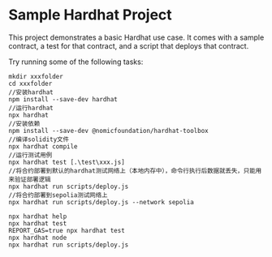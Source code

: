 # Sample Hardhat Project

This project demonstrates a basic Hardhat use case. It comes with a sample contract, a test for that contract, and a script that deploys that contract.

Try running some of the following tasks:

```shell
mkdir xxxfolder
cd xxxfolder
//安装hardhat
npm install --save-dev hardhat
//运行hardhat
npx hardhat
//安装依赖
npm install --save-dev @nomicfoundation/hardhat-toolbox
//编译solidity文件
npx hardhat compile
//运行测试用例
npx hardhat test [.\test\xxx.js]
//将合约部署到默认的hardhat测试网络上（本地内存中），命令行执行后数据就丢失，只能用来验证部署逻辑
npx hardhat run scripts/deploy.js
//将合约部署到sepolia测试网络上
npx hardhat run scripts/deploy.js --network sepolia

npx hardhat help
npx hardhat test
REPORT_GAS=true npx hardhat test
npx hardhat node
npx hardhat run scripts/deploy.js
```
